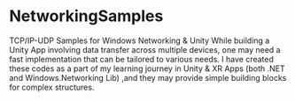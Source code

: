 # NetworkingSamples
TCP/IP-UDP Samples for Windows Networking &amp; Unity
While building a Unity App involving data transfer across multiple devices, one may need a fast implementation that can be tailored to various needs. 
I have created these codes as a part of my learning journey in Unity & XR Apps (both .NET and Windows.Networking Lib) ,and they may provide simple building blocks for complex structures. 
